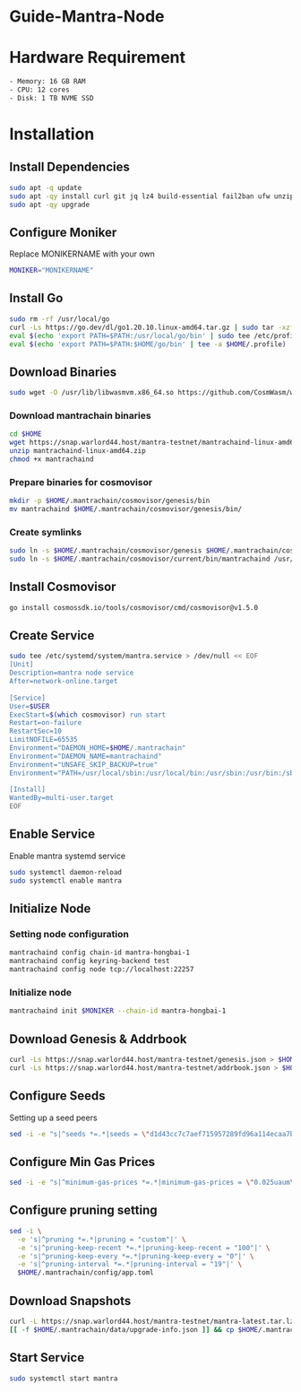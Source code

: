 # Guide-Mantra-Node

# Hardware Requirement
```bash
- Memory: 16 GB RAM
- CPU: 12 cores
- Disk: 1 TB NVME SSD
```

# Installation

## Install Dependencies

```bash
sudo apt -q update
sudo apt -qy install curl git jq lz4 build-essential fail2ban ufw unzip
sudo apt -qy upgrade
```

## Configure Moniker

Replace MONIKERNAME with your own

```bash
MONIKER="MONIKERNAME"
```

## Install Go

```bash
sudo rm -rf /usr/local/go
curl -Ls https://go.dev/dl/go1.20.10.linux-amd64.tar.gz | sudo tar -xzf - -C /usr/local
eval $(echo 'export PATH=$PATH:/usr/local/go/bin' | sudo tee /etc/profile.d/golang.sh)
eval $(echo 'export PATH=$PATH:$HOME/go/bin' | tee -a $HOME/.profile)
```

## Download Binaries

```bash
sudo wget -O /usr/lib/libwasmvm.x86_64.so https://github.com/CosmWasm/wasmvm/releases/download/v1.3.0/libwasmvm.x86_64.so
```

### Download mantrachain binaries

```bash
cd $HOME
wget https://snap.warlord44.host/mantra-testnet/mantrachaind-linux-amd64.zip
unzip mantrachaind-linux-amd64.zip
chmod +x mantrachaind
```

### Prepare binaries for cosmovisor

```bash
mkdir -p $HOME/.mantrachain/cosmovisor/genesis/bin
mv mantrachaind $HOME/.mantrachain/cosmovisor/genesis/bin/
```

### Create symlinks

```bash
sudo ln -s $HOME/.mantrachain/cosmovisor/genesis $HOME/.mantrachain/cosmovisor/current -f
sudo ln -s $HOME/.mantrachain/cosmovisor/current/bin/mantrachaind /usr/local/bin/mantrachaind -f
```

## Install Cosmovisor

```bash
go install cosmossdk.io/tools/cosmovisor/cmd/cosmovisor@v1.5.0
```

## Create Service

```bash
sudo tee /etc/systemd/system/mantra.service > /dev/null << EOF
[Unit]
Description=mantra node service
After=network-online.target
 
[Service]
User=$USER
ExecStart=$(which cosmovisor) run start
Restart=on-failure
RestartSec=10
LimitNOFILE=65535
Environment="DAEMON_HOME=$HOME/.mantrachain"
Environment="DAEMON_NAME=mantrachaind"
Environment="UNSAFE_SKIP_BACKUP=true"
Environment="PATH=/usr/local/sbin:/usr/local/bin:/usr/sbin:/usr/bin:/sbin:/bin:/usr/games:/usr/local/games:/snap/bin:$HOME/.mantrachain/cosmovisor/current/bin"
 
[Install]
WantedBy=multi-user.target
EOF
```

## Enable Service

Enable mantra systemd service

```bash
sudo systemctl daemon-reload
sudo systemctl enable mantra
```

## Initialize Node

### Setting node configuration

```bash
mantrachaind config chain-id mantra-hongbai-1
mantrachaind config keyring-backend test
mantrachaind config node tcp://localhost:22257
```

### Initialize node

```bash
mantrachaind init $MONIKER --chain-id mantra-hongbai-1
```

## Download Genesis & Addrbook

```bash
curl -Ls https://snap.warlord44.host/mantra-testnet/genesis.json > $HOME/.mantrachain/config/genesis.json
curl -Ls https://snap.warlord44.host/mantra-testnet/addrbook.json > $HOME/.mantrachain/config/addrbook.json
```

## Configure Seeds

Setting up a seed peers

```bash
sed -i -e "s|^seeds *=.*|seeds = \"d1d43cc7c7aef715957289fd96a114ecaa7ba756@testnet-seeds.warlord44.host:22210\"|" $HOME/.mantrachain/config/config.toml
```

## Configure Min Gas Prices

```bash
sed -i -e "s|^minimum-gas-prices *=.*|minimum-gas-prices = \"0.025uaum\"|" $HOME/.mantrachain/config/app.toml
```

## Configure pruning setting

```bash
sed -i \
  -e 's|^pruning *=.*|pruning = "custom"|' \
  -e 's|^pruning-keep-recent *=.*|pruning-keep-recent = "100"|' \
  -e 's|^pruning-keep-every *=.*|pruning-keep-every = "0"|' \
  -e 's|^pruning-interval *=.*|pruning-interval = "19"|' \
  $HOME/.mantrachain/config/app.toml
```

## Download Snapshots

```bash
curl -L https://snap.warlord44.host/mantra-testnet/mantra-latest.tar.lz4 | tar -Ilz4 -xf - -C $HOME/.mantrachain
[[ -f $HOME/.mantrachain/data/upgrade-info.json ]] && cp $HOME/.mantrachain/data/upgrade-info.json $HOME/.mantrachain/cosmovisor/genesis/upgrade-info.json
```

## Start Service

```bash
sudo systemctl start mantra
```
